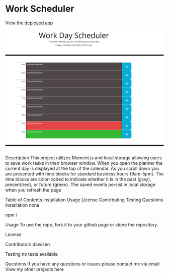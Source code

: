 # Work Scheduler
View the [deployed app](https://dawisen.github.io/Work-Scheduler/)
<img src="screenshot.png">

Description
This project utilizes Moment.js and local storage allowing users to save work tasks in their browser window. When you open the planner the current day is displayed at the top of the calendar. As you scroll down you are presented with time blocks for standard business hours (9am-5pm). The time blocks are color-coded to indicate whether it is in the past (gray), present(red), or future (green). The saved events persist in local storage when you refresh the page

Table of Contents
Installation
Usage
License
Contributing
Testing
Questions
Installation
none

npm i

Usage
To use the repo, fork it to your github page or clone the repository.

License

Contributors
dawisen

Testing
no tests available

Questions
If you have any questions or issues please contact me via email
View my other projects here
